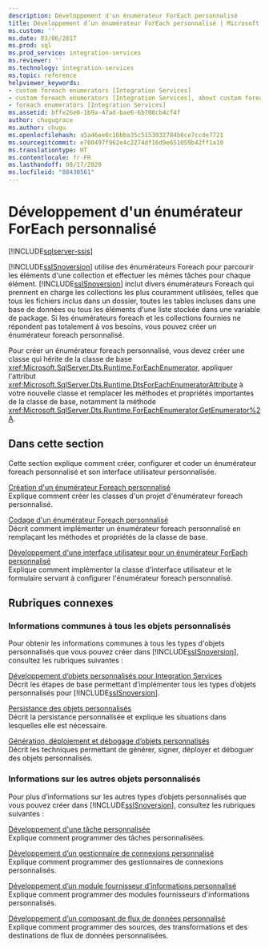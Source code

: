 ```yaml
---
description: Développement d'un énumérateur ForEach personnalisé
title: Développement d’un énumérateur ForEach personnalisé | Microsoft Docs
ms.custom: ''
ms.date: 03/06/2017
ms.prod: sql
ms.prod_service: integration-services
ms.reviewer: ''
ms.technology: integration-services
ms.topic: reference
helpviewer_keywords:
- custom foreach enumerators [Integration Services]
- custom foreach enumerators [Integration Services], about custom foreach enumerators
- foreach enumerators [Integration Services]
ms.assetid: bffe26e0-1b9a-47ad-bae6-6b708cb4cf4f
author: chugugrace
ms.author: chugu
ms.openlocfilehash: a5a46ee0c16bba35c5153032784b6ce7ccde7721
ms.sourcegitcommit: e700497f962e4c2274df16d9e651059b42ff1a10
ms.translationtype: HT
ms.contentlocale: fr-FR
ms.lasthandoff: 08/17/2020
ms.locfileid: "88430561"
---
```

# <a name="developing-a-custom-foreach-enumerator"></a>Développement d'un énumérateur ForEach personnalisé

[!INCLUDE[sqlserver-ssis](../../../includes/applies-to-version/sqlserver-ssis.md)]


  [!INCLUDE[ssISnoversion](../../../includes/ssisnoversion-md.md)] utilise des énumérateurs Foreach pour parcourir les éléments d'une collection et effectuer les mêmes tâches pour chaque élément. [!INCLUDE[ssISnoversion](../../../includes/ssisnoversion-md.md)] inclut divers énumérateurs Foreach qui prennent en charge les collections les plus couramment utilisées, telles que tous les fichiers inclus dans un dossier, toutes les tables incluses dans une base de données ou tous les éléments d'une liste stockée dans une variable de package. Si les énumérateurs foreach et les collections fournies ne répondent pas totalement à vos besoins, vous pouvez créer un énumérateur foreach personnalisé.  
  
 Pour créer un énumérateur foreach personnalisé, vous devez créer une classe qui hérite de la classe de base <xref:Microsoft.SqlServer.Dts.Runtime.ForEachEnumerator>, appliquer l'attribut <xref:Microsoft.SqlServer.Dts.Runtime.DtsForEachEnumeratorAttribute> à votre nouvelle classe et remplacer les méthodes et propriétés importantes de la classe de base, notamment la méthode <xref:Microsoft.SqlServer.Dts.Runtime.ForEachEnumerator.GetEnumerator%2A>.  
  
## <a name="in-this-section"></a>Dans cette section  
 Cette section explique comment créer, configurer et coder un énumérateur foreach personnalisé et son interface utilisateur personnalisée.  
  
 [Création d'un énumérateur Foreach personnalisé](../../../integration-services/extending-packages-custom-objects/foreach-enumerator/creating-a-custom-foreach-enumerator.md)  
 Explique comment créer les classes d'un projet d'énumérateur foreach personnalisé.  
  
 [Codage d'un énumérateur Foreach personnalisé](../../../integration-services/extending-packages-custom-objects/foreach-enumerator/coding-a-custom-foreach-enumerator.md)  
 Décrit comment implémenter un énumérateur foreach personnalisé en remplaçant les méthodes et propriétés de la classe de base.  
  
 [Développement d'une interface utilisateur pour un énumérateur ForEach personnalisé](../../../integration-services/extending-packages-custom-objects/foreach-enumerator/developing-a-user-interface-for-a-custom-foreach-enumerator.md)  
 Explique comment implémenter la classe d'interface utilisateur et le formulaire servant à configurer l'énumérateur foreach personnalisé.  
  
## <a name="related-topics"></a>Rubriques connexes  
  
### <a name="information-common-to-all-custom-objects"></a>Informations communes à tous les objets personnalisés  
 Pour obtenir les informations communes à tous les types d'objets personnalisés que vous pouvez créer dans [!INCLUDE[ssISnoversion](../../../includes/ssisnoversion-md.md)], consultez les rubriques suivantes :  
  
 [Développement d’objets personnalisés pour Integration Services](../../../integration-services/extending-packages-custom-objects/developing-custom-objects-for-integration-services.md)  
 Décrit les étapes de base permettant d’implémenter tous les types d’objets personnalisés pour [!INCLUDE[ssISnoversion](../../../includes/ssisnoversion-md.md)].  
  
 [Persistance des objets personnalisés](../../../integration-services/extending-packages-custom-objects/persisting-custom-objects.md)  
 Décrit la persistance personnalisée et explique les situations dans lesquelles elle est nécessaire.  
  
 [Génération, déploiement et débogage d’objets personnalisés](../../../integration-services/extending-packages-custom-objects/building-deploying-and-debugging-custom-objects.md)  
 Décrit les techniques permettant de générer, signer, déployer et déboguer des objets personnalisés.  
  
### <a name="information-about-other-custom-objects"></a>Informations sur les autres objets personnalisés  
 Pour plus d’informations sur les autres types d’objets personnalisés que vous pouvez créer dans [!INCLUDE[ssISnoversion](../../../includes/ssisnoversion-md.md)], consultez les rubriques suivantes :  
  
 [Développement d'une tâche personnalisée](../../../integration-services/extending-packages-custom-objects/task/developing-a-custom-task.md)  
 Explique comment programmer des tâches personnalisées.  
  
 [Développement d’un gestionnaire de connexions personnalisé](../../../integration-services/extending-packages-custom-objects/connection-manager/developing-a-custom-connection-manager.md)  
 Explique comment programmer des gestionnaires de connexions personnalisés.  
  
 [Développement d’un module fournisseur d’informations personnalisé](../../../integration-services/extending-packages-custom-objects/log-provider/developing-a-custom-log-provider.md)  
 Explique comment programmer des modules fournisseurs d'informations personnalisés.  
  
 [Développement d’un composant de flux de données personnalisé](../../../integration-services/extending-packages-custom-objects/data-flow/developing-a-custom-data-flow-component.md)  
 Explique comment programmer des sources, des transformations et des destinations de flux de données personnalisées.  
 
